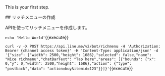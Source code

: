 This is your first step.

## リッチメニューの作成

APIを使ってリッチメニューを作成します。

`echo 'Hello World'`{{execute}}

`curl -v -X POST https://api.line.me/v2/bot/richmenu -H 'Authorization: Bearer {channel access token}' -H 'Content-Type: application/json' -d '{"size": {"width": 2500,"height": 1686},"selected": false,"name": "Nice richmenu","chatBarText": "Tap here","areas": [{"bounds": {"x": 0,"y": 0,"width": 2500,"height": 1686},"action": {"type": "postback","data": "action=buy&itemid=123"}}]}'`{{execute}}